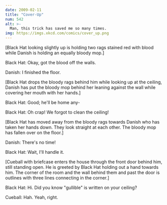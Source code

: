```yaml
---
date: 2009-02-11
title: "Cover-Up"
num: 542
alt: >-
  Man, this trick has saved me so many times.
img: https://imgs.xkcd.com/comics/cover_up.png
---
```

[Black Hat looking slightly up is holding two rags stained red with blood while Danish is holding an equally bloody mop.]

Black Hat: Okay, got the blood off the walls.

Danish: I finished the floor.

[Black Hat drops the bloody rags behind him while looking up at the ceiling, Danish has put the bloody mop behind her leaning against the wall while covering her mouth with her hands.]

Black Hat: Good; he'll be home any-

Black Hat: Oh crap! We forgot to clean the ceiling!

[Black Hat has moved away from the bloody rags towards Danish who has taken her hands down. They look straight at each other. The bloody mop has fallen over on the floor.]

Danish: There's no time!

Black Hat: Wait, I'll handle it.

[Cueball with briefcase enters the house through the front door behind him, still standing open. He is greeted by Black Hat holding out a hand towards him. The corner of the room and the wall behind them and past the door is outlines with three lines connecting in the corner.]

Black Hat: Hi. Did you know "gullible" is written on your ceiling?

Cueball: Hah. Yeah, right.